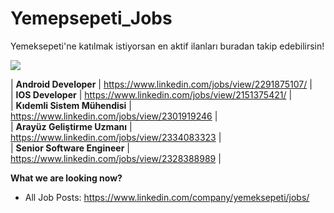 # Yemepsepeti_Jobs
Yemeksepeti'ne katılmak istiyorsan en aktif ilanları buradan takip edebilirsin!



![](https://media-exp1.licdn.com/dms/image/C4E16AQE54EP8mMoDdQ/profile-displaybackgroundimage-shrink_350_1400/0/1608367371722?e=1613606400&v=beta&t=gtZJ1PbdoK_YxzCVvI1yXcWy0trVrrSPbCKEl0Vcuxs)



  | **Android Developer**  | https://www.linkedin.com/jobs/view/2291875107/ |\
  | **IOS Developer**  | https://www.linkedin.com/jobs/view/2151375421/ |\
  | **Kıdemli Sistem Mühendisi** | https://www.linkedin.com/jobs/view/2301919246 |\
  | **Arayüz Geliştirme Uzmanı** | https://www.linkedin.com/jobs/view/2334083323 |\
  | **Senior Software Engineer** | https://www.linkedin.com/jobs/view/2328388989 |


**What we are looking now?**

    
* All Job Posts: https://www.linkedin.com/company/yemeksepeti/jobs/






